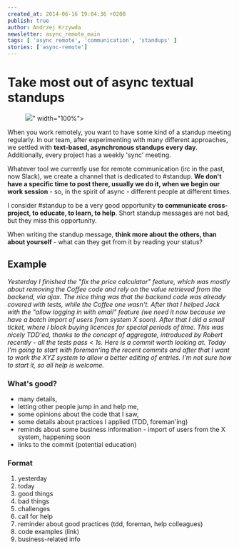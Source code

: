 ```yaml
---
created_at: 2014-06-16 19:04:36 +0200
publish: true
author: Andrzej Krzywda
newsletter: async_remote_main
tags: [ 'async remote', 'communication', 'standups' ]
stories: ['async-remote']
---
```


# Take most out of async textual standups

<p>
  <figure>
    <img src="<%= src_fit("async-standup/async-standup-smaller.jpg") %>" width="100%">
  </figure>
</p>

When you work remotely, you want to have some kind of a standup meeting regularly. In our team, after experimenting with many different approaches, we settled with **text-based, asynchronous standups every day**. Additionally, every project has a weekly 'sync' meeting.

<!-- more -->

Whatever tool we currently use for remote communication (irc in the past, now Slack), we create a channel that is dedicated to #standup. **We don't have a specific time to post there, usually we do it, when we begin our work session** - so, in the spirit of async - different people at different times.

I consider #standup to be a very good opportunity **to communicate cross-project, to educate, to learn, to help**. Short standup messages are not bad, but they miss this opportunity.

When writing the standup message, **think more about the others, than about yourself** - what can they get from it by reading your status?

## Example

_Yesterday I finished the "fix the price calculator" feature, which was mostly about removing the Coffee code and rely on the value retrieved from the backend, via ajax. The nice thing was that the backend code was already covered with tests, while the Coffee one wasn't. After that I helped Jack with the "allow logging in with email" feature (we need it now because we have a batch import of users from system X soon). After that I did a small ticket, where I block buying licences for special periods of time. This was nicely TDD'ed, thanks to the concept of aggregate, introduced by Robert recently - all the tests pass < 1s. Here is a commit worth looking at. Today I'm going to start with foreman'ing the recent commits and after that I want to work the XYZ system to allow a better editing of entries. I'm not sure how to start it, so all help is welcome._

### What's good?

* many details,
* letting other people jump in and help me,
* some opinions about the code that I saw,
* some details about practices I applied (TDD, foreman'ing)
* reminds about some business information - import of users from the X system, happening soon
* links to the commit (potential education)

### Format

1. yesterday
2. today
3. good things
4. bad things
5. challenges
6. call for help
7. reminder about good practices (tdd, foreman, help colleagues)
8. code examples (link)
9. business-related info
